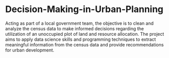 # Decision-Making-in-Urban-Planning
<p>Acting as part of a local government team, the objective is to clean and analyze the census data to make informed decisions 
	regarding the utilization of an unoccupied plot of land and resource allocation. The project aims to apply data science skills and 
	programming techniques to extract meaningful information from the census data and provide recommendations for urban development.</p>
